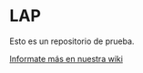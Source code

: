# LAP

Esto es un repositorio de prueba. 

[Informate más en nuestra wiki](https://github.com/APJFCR/LAP/wiki "wiki LAP")
